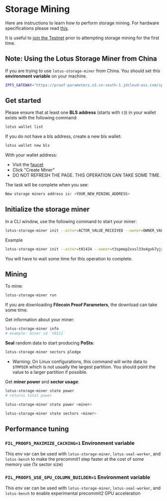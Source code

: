 # Storage Mining

Here are instructions to learn how to perform storage mining. For hardware specifications please read [this](https://docs.lotu.sh/en+hardware-mining).

It is useful to [join the Testnet](https://docs.lotu.sh/en+join-testnet) prior to attempting storage mining for the first time.

## Note: Using the Lotus Storage Miner from China

If you are trying to use `lotus-storage-miner` from China. You should set this **environment variable** on your machine.

```sh
IPFS_GATEWAY="https://proof-parameters.s3.cn-south-1.jdcloud-oss.com/ipfs/"
```

## Get started

Please ensure that at least one **BLS address** (starts with `t3`) in your wallet exists with the following command:

```sh
lotus wallet list
```

If you do not have a bls address, create a new bls wallet:

```sh
lotus wallet new bls
```

With your wallet address:

- Visit the [faucet](https://faucet.testnet.filecoin.io)
- Click "Create Miner"
- DO NOT REFRESH THE PAGE. THIS OPERATION CAN TAKE SOME TIME.

The task will be complete when you see:

```sh
New storage miners address is: <YOUR_NEW_MINING_ADDRESS>
```

## Initialize the storage miner

In a CLI window, use the following command to start your miner:

```sh
lotus-storage-miner init --actor=ACTOR_VALUE_RECEIVED --owner=OWNER_VALUE_RECEIVED
```

Example

```sh
lotus-storage-miner init --actor=t01424 --owner=t3spmep2xxsl33o4gxk7yjxcobyohzgj3vejzerug25iinbznpzob6a6kexcbeix73th6vjtzfq7boakfdtd6a
```

You will have to wait some time for this operation to complete.

## Mining

To mine:

```sh
lotus-storage-miner run
```

If you are downloading **Filecoin Proof Parameters**, the download can take some time.

Get information about your miner:

```sh
lotus-storage-miner info
# example: miner id `t0111`
```

**Seal** random data to start producing **PoSts**:

```sh
lotus-storage-miner sectors pledge
```

- Warning: On Linux configurations, this command will write data to `$TMPDIR` which is not usually the largest partition. You should point the value to a larger partition if possible.

Get **miner power** and **sector usage**:

```sh
lotus-storage-miner state power
# returns total power

lotus-storage-miner state power <miner>

lotus-storage-miner state sectors <miner>
```

## Performance tuning

### `FIL_PROOFS_MAXIMIZE_CACHING=1` Environment variable

This env var can be used with `lotus-storage-miner`, `lotus-seal-worker`, and `lotus-bench` to make the precommit1 step faster at the cost of some memory use (1x sector size)

### `FIL_PROOFS_USE_GPU_COLUMN_BUILDER=1` Environment variable

This env var can be used with `lotus-storage-miner`, `lotus-seal-worker`, and `lotus-bench` to enable experimental precommit2 GPU acceleration

